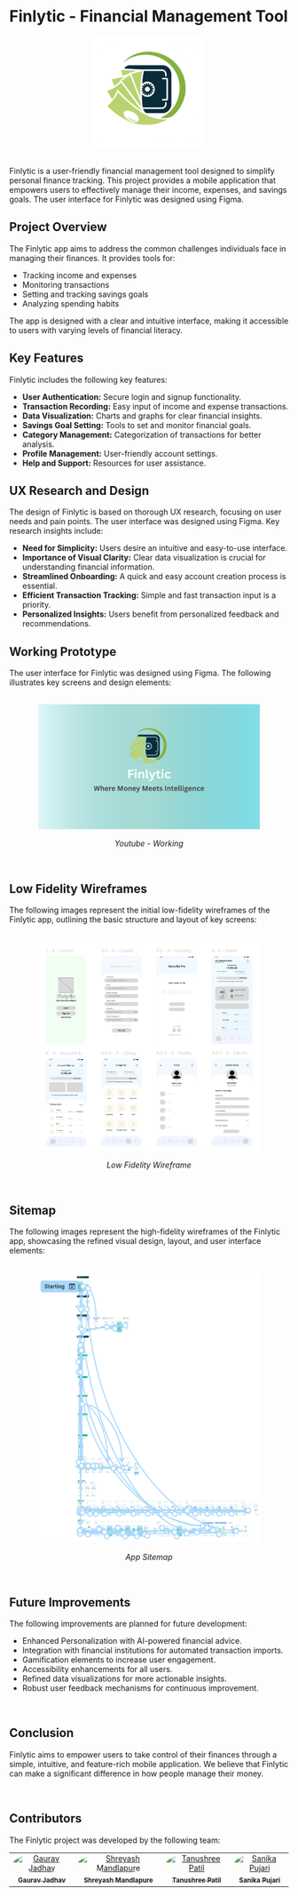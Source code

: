 # Finlytic - Financial Management Tool

<div align="center">
    <img src="https://github.com/OtakuNoDev/Finlytic/blob/5f6a9b57aefd9a94c6954fd72798247c08a1f374/Images/Secure%20Savings%20Logo.png" alt="Finlytic App Logo" width="200" />
</div>
<br>

Finlytic is a user-friendly financial management tool designed to simplify personal finance tracking. This project provides a mobile application that empowers users to effectively manage their income, expenses, and savings goals. The user interface for Finlytic was designed using Figma.

## Project Overview

The Finlytic app aims to address the common challenges individuals face in managing their finances. It provides tools for:

* Tracking income and expenses
* Monitoring transactions
* Setting and tracking savings goals
* Analyzing spending habits

The app is designed with a clear and intuitive interface, making it accessible to users with varying levels of financial literacy.

## Key Features

Finlytic includes the following key features:

* **User Authentication:** Secure login and signup functionality.
* **Transaction Recording:** Easy input of income and expense transactions.
* **Data Visualization:** Charts and graphs for clear financial insights.
* **Savings Goal Setting:** Tools to set and monitor financial goals.
* **Category Management:** Categorization of transactions for better analysis.
* **Profile Management:** User-friendly account settings.
* **Help and Support:** Resources for user assistance.

## UX Research and Design

The design of Finlytic is based on thorough UX research, focusing on user needs and pain points. The user interface was designed using Figma. Key research insights include:

* **Need for Simplicity:** Users desire an intuitive and easy-to-use interface.
* **Importance of Visual Clarity:** Clear data visualization is crucial for understanding financial information.
* **Streamlined Onboarding:** A quick and easy account creation process is essential.
* **Efficient Transaction Tracking:** Simple and fast transaction input is a priority.
* **Personalized Insights:** Users benefit from personalized feedback and recommendations.

## Working Prototype

The user interface for Finlytic was designed using Figma. The following illustrates key screens and design elements:

<br>
<div align="center">
<a href="https://youtu.be/QhelQqo4JuA" target="_blank">
<img src="https://github.com/OtakuNoDev/Finlytic/blob/d83ea6f7d05c9e6949379b8bc6b2e09220a37c9e/Images/Finlytic.png" alt="Working Video" width="400"/>
</a>
<p><em>Youtube - Working</em></p>
</div>
<br>

## Low Fidelity Wireframes

The following images represent the initial low-fidelity wireframes of the Finlytic app, outlining the basic structure and layout of key screens:

<br>
<div align="center">
<img src="https://github.com/OtakuNoDev/Finlytic/blob/eb1b4fafae5cde589ce02e6d15861c687dcf7168/Images/low_fidelity.png" alt="Low Fidelity Wireframe" width="400" />
<p><em>Low Fidelity Wireframe</em></p>
</div>
<br>

## Sitemap

The following images represent the high-fidelity wireframes of the Finlytic app, showcasing the refined visual design, layout, and user interface elements:

<br>
<div align="center">
<img src="https://github.com/OtakuNoDev/Finlytic/blob/eb1b4fafae5cde589ce02e6d15861c687dcf7168/Images/Sitemap.png" alt="Sitemap" width="400" />
<p><em>App Sitemap</em></p>
</div>
<br>

## Future Improvements

The following improvements are planned for future development:

* Enhanced Personalization with AI-powered financial advice.
* Integration with financial institutions for automated transaction imports.
* Gamification elements to increase user engagement.
* Accessibility enhancements for all users.
* Refined data visualizations for more actionable insights.
* Robust user feedback mechanisms for continuous improvement.
  
<br>

## Conclusion

Finlytic aims to empower users to take control of their finances through a simple, intuitive, and feature-rich mobile application. We believe that Finlytic can make a significant difference in how people manage their money.

<br>

## Contributors

The Finlytic project was developed by the following team:

<div align="center">
  <table>
    <tr>
      <td align="center">
        <a href="https://github.com/OtakuNoDev">
          <img src="https://github.com/OtakuNoDev.png" width="100px" style="border-radius: 50%;" alt="Gaurav Jadhav"/><br />
          <sub><b>Gaurav Jadhav</b></sub>
        </a>
      </td>
      <td align="center">
        <a href="https://github.com/Yash-codes2024">
          <img src="https://github.com/Yash-codes2024.png" width="100px" style="border-radius: 50%;" alt="Shreyash Mandlapure"/><br />
          <sub><b>Shreyash Mandlapure</b></sub>
        </a>
      </td>
      <td align="center">
        <a href="https://github.com/Tanushreep2706">
          <img src="https://github.com/Tanushreep2706.png" width="100px" style="border-radius: 50%;" alt="Tanushree Patil"/><br />
          <sub><b>Tanushree Patil</b></sub>
        </a>
      </td>
      <td align="center">
        <a href="https://github.com/Sanika85">
          <img src="https://github.com/Sanika85.png" width="100px" style="border-radius: 50%;" alt="Sanika Pujari"/><br />
          <sub><b>Sanika Pujari</b></sub>
        </a>
      </td>
    </tr>
  </table>
</div>
